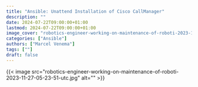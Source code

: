 ```yaml
---
title: "Ansible: Unattend Installation of Cisco CallManager"
description: ""
date: 2024-07-22T09:00:00+01:00
lastmod: 2024-07-22T09:00:00+01:00
image_cover: "robotics-engineer-working-on-maintenance-of-roboti-2023-11-27-05-23-51-utc.jpg"
categories: ["Ansible"]
authors: ["Marcel Venema"] 
tags: [""]
draft: false
---
```



{{< image src="robotics-engineer-working-on-maintenance-of-roboti-2023-11-27-05-23-51-utc.jpg" alt="" >}}
